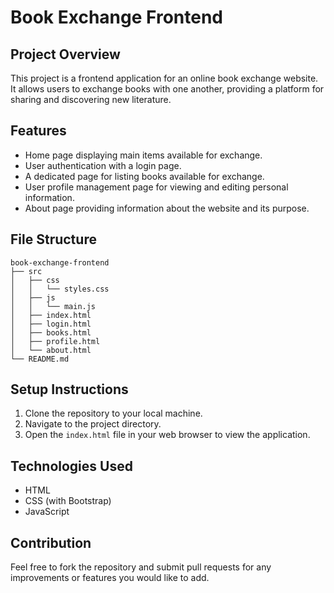 # Book Exchange Frontend

## Project Overview
This project is a frontend application for an online book exchange website. It allows users to exchange books with one another, providing a platform for sharing and discovering new literature.

## Features
- Home page displaying main items available for exchange.
- User authentication with a login page.
- A dedicated page for listing books available for exchange.
- User profile management page for viewing and editing personal information.
- About page providing information about the website and its purpose.

## File Structure
```
book-exchange-frontend
├── src
│   ├── css
│   │   └── styles.css
│   ├── js
│   │   └── main.js
│   ├── index.html
│   ├── login.html
│   ├── books.html
│   ├── profile.html
│   └── about.html
└── README.md
```

## Setup Instructions
1. Clone the repository to your local machine.
2. Navigate to the project directory.
3. Open the `index.html` file in your web browser to view the application.

## Technologies Used
- HTML
- CSS (with Bootstrap)
- JavaScript

## Contribution
Feel free to fork the repository and submit pull requests for any improvements or features you would like to add.